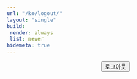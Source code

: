 ```yaml
---
url: "/ko/logout/"
layout: "single"
build:
 render: always
 list: never
hidemeta: true
---
```


<div style="text-align: center;">

<button class="custom-button" id="logout-button">로그아웃</button>

</div>

<script src="https://identity.netlify.com/v1/netlify-identity-widget.js"></script>

<script>
(function () {
  function sameOrigin(u) {
    try { return new URL(u, location.origin).origin === location.origin; }
    catch (e) { return false; }
  }

  // 로그인 후 돌아갈 목적지 기억하기
  function rememberReturn() {
    const qs = new URLSearchParams(location.search);
    // 1) /ko/login/?next=/ko/some/private/page 처럼 넘겨온 경우 우선
    let dest = qs.get('next') || qs.get('redirect');

    // 2) 없으면 referrer가 동일 도메인 & login/logout이 아니면 그걸 사용
    if (!dest && sameOrigin(document.referrer)) {
      const ref = new URL(document.referrer);
      if (!/\/ko\/login\/|\/ko\/logout\//.test(ref.pathname)) dest = ref.href;
    }

    // 3) 있으면 세션스토리지에 저장
    if (dest) sessionStorage.setItem('afterLogin', dest);
  }

  function init() {
    const id = window.netlifyIdentity;
    if (!id) return;

    rememberReturn();

    // 로그인 성공 → 쿠키 갱신 → 위젯 닫기 → 원래 페이지로 이동
    id.on('login', function () {
      id.refresh().then(function () {
        id.close();
        const dest = sessionStorage.getItem('afterLogin') || '/';
        sessionStorage.removeItem('afterLogin');
        location.replace(dest); // history에 login 안 남게 replace
      });
    });

    // 로그아웃 → 현재 페이지 권한 상태로 새로고침
    id.on('logout', function () {
      location.reload();
    });

    id.init();
  }

  if (document.readyState === 'loading') {
    document.addEventListener('DOMContentLoaded', init);
  } else {
    init();
  }
})();
</script>